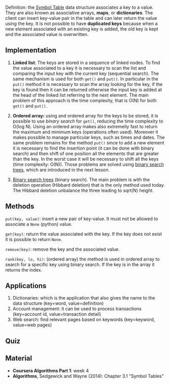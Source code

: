 
Definition: the [Symbol Table](https://en.wikipedia.org/wiki/Symbol_table) data structure associates a key to a value. They are also known as associative arrays, **maps**, or **dictionaries**. The client can insert key-value pair in the table and can later return the value using the key. 
It is not possible to have **duplicated keys** because when a new element associated with an existing key is added, the old key is kept and the associated value is overwritten.

Implementation
--------------

1. **Linked list**: The keys are stored in a sequence of linked nodes. To find the value associated to a key it is necessary to scan the list and comparing the input key with the current key (sequential search). The same mechanism is used for both `get()` and `put()`. In particular in the `put()` method it is necessary to scan the array looking for the key, if the key is found then it can be returned otherwise the input key is added at the head of the linked list referring to the next element. The main problem of this approach is the time complexity, that is O(N) for both `get()` and `put()`.

2. **Ordered array:** using and ordered array for the keys to be stored, it is possible to use *binary search* for `get()`, reducing the time complexity to O(log N). Using an ordered array makes also extremelly fast to return the maximum and minimum keys (operations often used). Moreover it makes possible to manage particular keys, such as times and dates. The same problem remains for the method `put()` since to add a new element it is necessary to find the insertion point (it can be done with binary search) and then shift of one position all the elements that are greater than the key. In the worst case it will be necessary to shift all the keys (time complexity: O(N)). Those problems are solved using [binary search trees](https://en.wikipedia.org/wiki/Binary_search_tree), which are introduced in the next lesson.

3. [Binary search trees](https://en.wikipedia.org/wiki/Binary_search_tree) (binary search). The main problem is with the deletion operation (Hibbard deletion) that is the only method used today. The Hibbard deletion unbalance the three leading to sqrt(N) height.


Methods
--------

`put(key, value)`: insert a new pair of key-value. It must not be allowed to associate a `None` (python) value.

`get(key)`: return the value associated with the key. If the key does not exist it is possible to return `None`.

`remove(key)`: remove the key and the associated value.

`rank(key, lo, hi)`: (ordered array) the method is used in ordered array to search for a specific key using binary search. If the key is in the array it returns the index.

Applications
------------

1. Dictionaries: which is the application that also gives the name to the data structure (key=word, value=definition)
2. Account management: it can be used to process transactions (key=account id, value=transaction detail)
3. Web search: find relevant pages based on keywords (key=keyword, value=web pages)

Quiz
-----




Material
--------
- **Coursera Algorithms Part 1**: week 4
- **Algorithms**, Sedgewick and Wayne (2014): Chapter 3.1 "Symbol Tables"
